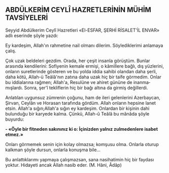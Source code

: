 ## ABDÜLKERİM CEYLÎ HAZRETLERİNİN MÜHİM TAVSİYELERİ

Seyyid Abdülkerim Ceylî Hazretleri «El-ESFAR, ŞERHİ RİSALET'İL ENVAR» adlı eserinde şöyle yazdı:

Ey kardeşim, Allah'ın rahmetine nail olma­nı dilerim. Söylediklerimi anlamaya çalış.

Çok uzak beldeleri gezdim. Orada, her çeşit insanla görüştüm. Bunlar arasında kendilerini: Sofiyenin kemale ermişi, o kâmillere bağlı, dış yüzlerini, onların suretlerinde gösteren ve bu yolda iddia sahibi olandan daha şerli, daha kö­tü, Allah-ü Teâlâ'nın zatına daha uzak hiç bir taife görmedim. Onlar bu iddialarına rağmen; Allah'a, Resulüne ve ahiret gününe de inanma­mışlardı. Sonra, şer'î tekliflerin hiç bir bağı al­tına da girmiş değillerdi.

Anlatılan uygunsuz zümrenin çoğunu, ham de ileri gelenlerini Azerbaycan, Şirvan, Ceylân ve Horasan tarafında gördüm. Allah onların hep­sine lanet etsin. Allah'a sığın;Allah'a sığın ey kardeşim. Onlardan bir kişinin dahi bulunduğu bir karyede kalma. Çünkü, Allah-û Teâlâ bu mânâda şöyle buyurdu:

**- «Öyle bir fitneden sakınınız ki o: İçiniz­den yalnız zulmedenlere isabet etmez.»**

Onları görmemek senin için kolay olmazsa; komşusu olma. Onlarla oturup kalkman şöyle dursun, onlarla konuşma bile...

Bu anlattıklarımı yapmaya çalışmazsan, sa­na nasihatimin hiç bir faydası yoktur. Hidayeti ancak Allah nasib eder. (M. Hâni, Âdâp)
